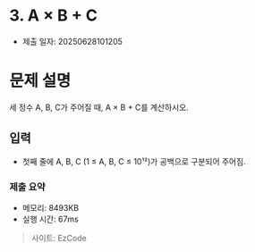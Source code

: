 # 3. A × B + C
- 제출 일자: 20250628101205

# 문제 설명

세 정수 A, B, C가 주어질 때, A × B + C를 계산하시오.

## 입력
- 첫째 줄에 A, B, C (1 ≤ A, B, C ≤ 10¹²)가 공백으로 구분되어 주어짐.


### 제출 요약
- 메모리: 8493KB
- 실행 시간: 67ms

> 사이트: EzCode

